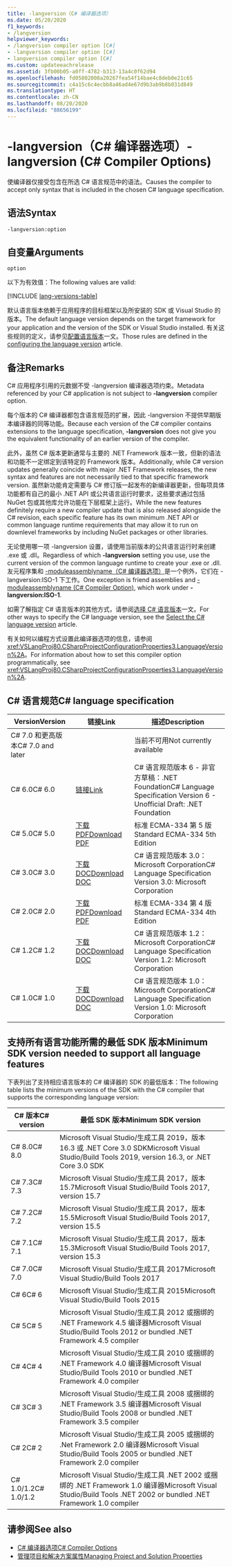 ```yaml
---
title: -langversion（C# 编译器选项）
ms.date: 05/20/2020
f1_keywords:
- /langversion
helpviewer_keywords:
- /langversion compiler option [C#]
- -langversion compiler option [C#]
- langversion compiler option [C#]
ms.custom: updateeachrelease
ms.assetid: 3fb00b05-a0ff-4782-b313-13a4c0f62d94
ms.openlocfilehash: fd05802008a20267fea54f14bae4c8deb0e21c65
ms.sourcegitcommit: c4a15c6c4ecbb8a46ad4e67d9b3ab9b8b031d849
ms.translationtype: HT
ms.contentlocale: zh-CN
ms.lasthandoff: 08/20/2020
ms.locfileid: "88656199"
---
```

# <a name="-langversion-c-compiler-options"></a><span data-ttu-id="4bc10-102">-langversion（C# 编译器选项）</span><span class="sxs-lookup"><span data-stu-id="4bc10-102">-langversion (C# Compiler Options)</span></span>

<span data-ttu-id="4bc10-103">使编译器仅接受包含在所选 C# 语言规范中的语法。</span><span class="sxs-lookup"><span data-stu-id="4bc10-103">Causes the compiler to accept only syntax that is included in the chosen C# language specification.</span></span>

## <a name="syntax"></a><span data-ttu-id="4bc10-104">语法</span><span class="sxs-lookup"><span data-stu-id="4bc10-104">Syntax</span></span>

```console
-langversion:option
```

## <a name="arguments"></a><span data-ttu-id="4bc10-105">自变量</span><span class="sxs-lookup"><span data-stu-id="4bc10-105">Arguments</span></span>

`option`

<span data-ttu-id="4bc10-106">以下为有效值：</span><span class="sxs-lookup"><span data-stu-id="4bc10-106">The following values are valid:</span></span>

[!INCLUDE [lang-versions-table](../includes/langversion-table.md)]

<span data-ttu-id="4bc10-107">默认语言版本依赖于应用程序的目标框架以及所安装的 SDK 或 Visual Studio 的版本。</span><span class="sxs-lookup"><span data-stu-id="4bc10-107">The default language version depends on the target framework for your application and the version of the SDK or Visual Studio installed.</span></span> <span data-ttu-id="4bc10-108">有关这些规则的定义，请参见[配置语言版本](../configure-language-version.md#defaults)一文。</span><span class="sxs-lookup"><span data-stu-id="4bc10-108">Those rules are defined in the [configuring the language version](../configure-language-version.md#defaults) article.</span></span>

## <a name="remarks"></a><span data-ttu-id="4bc10-109">备注</span><span class="sxs-lookup"><span data-stu-id="4bc10-109">Remarks</span></span>

<span data-ttu-id="4bc10-110">C# 应用程序引用的元数据不受 -langversion 编译器选项约束。</span><span class="sxs-lookup"><span data-stu-id="4bc10-110">Metadata referenced by your C# application is not subject to **-langversion** compiler option.</span></span>

<span data-ttu-id="4bc10-111">每个版本的 C# 编译器都包含语言规范的扩展，因此 -langversion 不提供早期版本编译器的同等功能。</span><span class="sxs-lookup"><span data-stu-id="4bc10-111">Because each version of the C# compiler contains extensions to the language specification, **-langversion** does not give you the equivalent functionality of an earlier version of the compiler.</span></span>

<span data-ttu-id="4bc10-112">此外，虽然 C# 版本更新通常与主要的 .NET Framework 版本一致，但新的语法和功能不一定绑定到该特定的 Framework 版本。</span><span class="sxs-lookup"><span data-stu-id="4bc10-112">Additionally, while C# version updates generally coincide with major .NET Framework releases, the new syntax and features are not necessarily tied to that specific framework version.</span></span> <span data-ttu-id="4bc10-113">虽然新功能肯定需要与 C# 修订版一起发布的新编译器更新，但每项具体功能都有自己的最小 .NET API 或公共语言运行时要求，这些要求通过包括 NuGet 包或其他库允许功能在下层框架上运行。</span><span class="sxs-lookup"><span data-stu-id="4bc10-113">While the new features definitely require a new compiler update that is also released alongside the C# revision, each specific feature has its own minimum .NET API or common language runtime requirements that may allow it to run on downlevel frameworks by including NuGet packages or other libraries.</span></span>

<span data-ttu-id="4bc10-114">无论使用哪一项 -langversion 设置，请使用当前版本的公共语言运行时来创建 .exe 或 .dll。</span><span class="sxs-lookup"><span data-stu-id="4bc10-114">Regardless of which **-langversion** setting you use, use the current version of the common language runtime to create your .exe or .dll.</span></span> <span data-ttu-id="4bc10-115">友元程序集和 [-moduleassemblyname（C# 编译器选项）](./moduleassemblyname-compiler-option.md)是一个例外，它们在 -langversion:ISO-1 下工作。</span><span class="sxs-lookup"><span data-stu-id="4bc10-115">One exception is friend assemblies and [-moduleassemblyname (C# Compiler Option)](./moduleassemblyname-compiler-option.md), which work under **-langversion:ISO-1**.</span></span>

<span data-ttu-id="4bc10-116">如需了解指定 C# 语言版本的其他方式，请参阅[选择 C# 语言版本](../configure-language-version.md)一文。</span><span class="sxs-lookup"><span data-stu-id="4bc10-116">For other ways to specify the C# language version, see the [Select the C# language version](../configure-language-version.md) article.</span></span>

<span data-ttu-id="4bc10-117">有关如何以编程方式设置此编译器选项的信息，请参阅 <xref:VSLangProj80.CSharpProjectConfigurationProperties3.LanguageVersion%2A>。</span><span class="sxs-lookup"><span data-stu-id="4bc10-117">For information about how to set this compiler option programmatically, see <xref:VSLangProj80.CSharpProjectConfigurationProperties3.LanguageVersion%2A>.</span></span>

## <a name="c-language-specification"></a><span data-ttu-id="4bc10-118">C# 语言规范</span><span class="sxs-lookup"><span data-stu-id="4bc10-118">C# language specification</span></span>

| <span data-ttu-id="4bc10-119">Version</span><span class="sxs-lookup"><span data-stu-id="4bc10-119">Version</span></span>          | <span data-ttu-id="4bc10-120">链接</span><span class="sxs-lookup"><span data-stu-id="4bc10-120">Link</span></span>                       | <span data-ttu-id="4bc10-121">描述</span><span class="sxs-lookup"><span data-stu-id="4bc10-121">Description</span></span>                                                             |
|------------------|----------------------------|-------------------------------------------------------------------------|
| <span data-ttu-id="4bc10-122">C# 7.0 和更高版本</span><span class="sxs-lookup"><span data-stu-id="4bc10-122">C# 7.0 and later</span></span> |                            | <span data-ttu-id="4bc10-123">当前不可用</span><span class="sxs-lookup"><span data-stu-id="4bc10-123">Not currently available</span></span>                                                 |
| <span data-ttu-id="4bc10-124">C# 6.0</span><span class="sxs-lookup"><span data-stu-id="4bc10-124">C# 6.0</span></span>           | <span data-ttu-id="4bc10-125">[链接][csharp-6]</span><span class="sxs-lookup"><span data-stu-id="4bc10-125">[Link][csharp-6]</span></span>           | <span data-ttu-id="4bc10-126">C# 语言规范版本 6 - 非官方草稿：.NET Foundation</span><span class="sxs-lookup"><span data-stu-id="4bc10-126">C# Language Specification Version 6 - Unofficial Draft: .NET Foundation</span></span> |
| <span data-ttu-id="4bc10-127">C# 5.0</span><span class="sxs-lookup"><span data-stu-id="4bc10-127">C# 5.0</span></span>           | <span data-ttu-id="4bc10-128">[下载 PDF][csharp-5]</span><span class="sxs-lookup"><span data-stu-id="4bc10-128">[Download PDF][csharp-5]</span></span>   | <span data-ttu-id="4bc10-129">标准 ECMA-334 第 5 版</span><span class="sxs-lookup"><span data-stu-id="4bc10-129">Standard ECMA-334 5th Edition</span></span>                                           |
| <span data-ttu-id="4bc10-130">C# 3.0</span><span class="sxs-lookup"><span data-stu-id="4bc10-130">C# 3.0</span></span>           | <span data-ttu-id="4bc10-131">[下载 DOC][csharp-3]</span><span class="sxs-lookup"><span data-stu-id="4bc10-131">[Download DOC][csharp-3]</span></span>   | <span data-ttu-id="4bc10-132">C# 语言规范版本 3.0：Microsoft Corporation</span><span class="sxs-lookup"><span data-stu-id="4bc10-132">C# Language Specification Version 3.0: Microsoft Corporation</span></span>            |
| <span data-ttu-id="4bc10-133">C# 2.0</span><span class="sxs-lookup"><span data-stu-id="4bc10-133">C# 2.0</span></span>           | <span data-ttu-id="4bc10-134">[下载 PDF][csharp-2]</span><span class="sxs-lookup"><span data-stu-id="4bc10-134">[Download PDF][csharp-2]</span></span>   | <span data-ttu-id="4bc10-135">标准 ECMA-334 第 4 版</span><span class="sxs-lookup"><span data-stu-id="4bc10-135">Standard ECMA-334 4th Edition</span></span>                                           |
| <span data-ttu-id="4bc10-136">C# 1.2</span><span class="sxs-lookup"><span data-stu-id="4bc10-136">C# 1.2</span></span>           | <span data-ttu-id="4bc10-137">[下载 DOC][csharp-1.2]</span><span class="sxs-lookup"><span data-stu-id="4bc10-137">[Download DOC][csharp-1.2]</span></span> | <span data-ttu-id="4bc10-138">C# 语言规范版本 1.2：Microsoft Corporation</span><span class="sxs-lookup"><span data-stu-id="4bc10-138">C# Language Specification Version 1.2: Microsoft Corporation</span></span>            |
| <span data-ttu-id="4bc10-139">C# 1.0</span><span class="sxs-lookup"><span data-stu-id="4bc10-139">C# 1.0</span></span>           | <span data-ttu-id="4bc10-140">[下载 DOC][csharp-1]</span><span class="sxs-lookup"><span data-stu-id="4bc10-140">[Download DOC][csharp-1]</span></span>   | <span data-ttu-id="4bc10-141">C# 语言规范版本 1.0：Microsoft Corporation</span><span class="sxs-lookup"><span data-stu-id="4bc10-141">C# Language Specification Version 1.0: Microsoft Corporation</span></span>            |

[csharp-6]: /dotnet/csharp/language-reference/language-specification/introduction
[csharp-5]: https://www.ecma-international.org/publications/files/ECMA-ST/ECMA-334.pdf
[csharp-3]: https://download.microsoft.com/download/3/8/8/388e7205-bc10-4226-b2a8-75351c669b09/CSharp%20Language%20Specification.doc
[csharp-2]: https://www.ecma-international.org/publications/files/ECMA-ST-ARCH/ECMA-334%204th%20edition%20June%202006.pdf
[csharp-1.2]: https://www.ecma-international.org/publications/files/ECMA-ST-ARCH/ECMA-334%202nd%20edition%20December%202002.pdf
[csharp-1]: https://www.ecma-international.org/publications/files/ECMA-ST-ARCH/ECMA-334%201st%20edition%20December%202001.pdf

## <a name="minimum-sdk-version-needed-to-support-all-language-features"></a><span data-ttu-id="4bc10-142">支持所有语言功能所需的最低 SDK 版本</span><span class="sxs-lookup"><span data-stu-id="4bc10-142">Minimum SDK version needed to support all language features</span></span>

<span data-ttu-id="4bc10-143">下表列出了支持相应语言版本的 C# 编译器的 SDK 的最低版本：</span><span class="sxs-lookup"><span data-stu-id="4bc10-143">The following table lists the minimum versions of the SDK with the C# compiler that supports the corresponding language version:</span></span>

| <span data-ttu-id="4bc10-144">C# 版本</span><span class="sxs-lookup"><span data-stu-id="4bc10-144">C# version</span></span> | <span data-ttu-id="4bc10-145">最低 SDK 版本</span><span class="sxs-lookup"><span data-stu-id="4bc10-145">Minimum SDK version</span></span>                                                                  |
|------------|--------------------------------------------------------------------------------------|
| <span data-ttu-id="4bc10-146">C# 8.0</span><span class="sxs-lookup"><span data-stu-id="4bc10-146">C# 8.0</span></span>     | <span data-ttu-id="4bc10-147">Microsoft Visual Studio/生成工具 2019，版本 16.3 或 .NET Core 3.0 SDK</span><span class="sxs-lookup"><span data-stu-id="4bc10-147">Microsoft Visual Studio/Build Tools 2019, version 16.3, or .NET Core 3.0 SDK</span></span>         |
| <span data-ttu-id="4bc10-148">C# 7.3</span><span class="sxs-lookup"><span data-stu-id="4bc10-148">C# 7.3</span></span>     | <span data-ttu-id="4bc10-149">Microsoft Visual Studio/生成工具 2017，版本 15.7</span><span class="sxs-lookup"><span data-stu-id="4bc10-149">Microsoft Visual Studio/Build Tools 2017, version 15.7</span></span>                               |
| <span data-ttu-id="4bc10-150">C# 7.2</span><span class="sxs-lookup"><span data-stu-id="4bc10-150">C# 7.2</span></span>     | <span data-ttu-id="4bc10-151">Microsoft Visual Studio/生成工具 2017，版本 15.5</span><span class="sxs-lookup"><span data-stu-id="4bc10-151">Microsoft Visual Studio/Build Tools 2017, version 15.5</span></span>                               |
| <span data-ttu-id="4bc10-152">C# 7.1</span><span class="sxs-lookup"><span data-stu-id="4bc10-152">C# 7.1</span></span>     | <span data-ttu-id="4bc10-153">Microsoft Visual Studio/生成工具 2017，版本 15.3</span><span class="sxs-lookup"><span data-stu-id="4bc10-153">Microsoft Visual Studio/Build Tools 2017, version 15.3</span></span>                               |
| <span data-ttu-id="4bc10-154">C# 7.0</span><span class="sxs-lookup"><span data-stu-id="4bc10-154">C# 7.0</span></span>     | <span data-ttu-id="4bc10-155">Microsoft Visual Studio/生成工具 2017</span><span class="sxs-lookup"><span data-stu-id="4bc10-155">Microsoft Visual Studio/Build Tools 2017</span></span>                                             |
| <span data-ttu-id="4bc10-156">C# 6</span><span class="sxs-lookup"><span data-stu-id="4bc10-156">C# 6</span></span>       | <span data-ttu-id="4bc10-157">Microsoft Visual Studio/生成工具 2015</span><span class="sxs-lookup"><span data-stu-id="4bc10-157">Microsoft Visual Studio/Build Tools 2015</span></span>                                             |
| <span data-ttu-id="4bc10-158">C# 5</span><span class="sxs-lookup"><span data-stu-id="4bc10-158">C# 5</span></span>       | <span data-ttu-id="4bc10-159">Microsoft Visual Studio/生成工具 2012 或捆绑的 .NET Framework 4.5 编译器</span><span class="sxs-lookup"><span data-stu-id="4bc10-159">Microsoft Visual Studio/Build Tools 2012 or bundled .NET Framework 4.5 compiler</span></span>      |
| <span data-ttu-id="4bc10-160">C# 4</span><span class="sxs-lookup"><span data-stu-id="4bc10-160">C# 4</span></span>       | <span data-ttu-id="4bc10-161">Microsoft Visual Studio/生成工具 2010 或捆绑的 .NET Framework 4.0 编译器</span><span class="sxs-lookup"><span data-stu-id="4bc10-161">Microsoft Visual Studio/Build Tools 2010 or bundled .NET Framework 4.0 compiler</span></span>      |
| <span data-ttu-id="4bc10-162">C# 3</span><span class="sxs-lookup"><span data-stu-id="4bc10-162">C# 3</span></span>       | <span data-ttu-id="4bc10-163">Microsoft Visual Studio/生成工具 2008 或捆绑的 .NET Framework 3.5 编译器</span><span class="sxs-lookup"><span data-stu-id="4bc10-163">Microsoft Visual Studio/Build Tools 2008 or bundled .NET Framework 3.5 compiler</span></span>      |
| <span data-ttu-id="4bc10-164">C# 2</span><span class="sxs-lookup"><span data-stu-id="4bc10-164">C# 2</span></span>       | <span data-ttu-id="4bc10-165">Microsoft Visual Studio/生成工具 2005 或捆绑的 .Net Framework 2.0 编译器</span><span class="sxs-lookup"><span data-stu-id="4bc10-165">Microsoft Visual Studio/Build Tools 2005 or bundled .NET Framework 2.0 compiler</span></span>      |
| <span data-ttu-id="4bc10-166">C# 1.0/1.2</span><span class="sxs-lookup"><span data-stu-id="4bc10-166">C# 1.0/1.2</span></span> | <span data-ttu-id="4bc10-167">Microsoft Visual Studio/生成工具 .NET 2002 或捆绑的 .NET Framework 1.0 编译器</span><span class="sxs-lookup"><span data-stu-id="4bc10-167">Microsoft Visual Studio/Build Tools .NET 2002 or bundled .NET Framework 1.0 compiler</span></span> |

## <a name="see-also"></a><span data-ttu-id="4bc10-168">请参阅</span><span class="sxs-lookup"><span data-stu-id="4bc10-168">See also</span></span>

- [<span data-ttu-id="4bc10-169">C# 编译器选项</span><span class="sxs-lookup"><span data-stu-id="4bc10-169">C# Compiler Options</span></span>](index.md)
- [<span data-ttu-id="4bc10-170">管理项目和解决方案属性</span><span class="sxs-lookup"><span data-stu-id="4bc10-170">Managing Project and Solution Properties</span></span>](/visualstudio/ide/managing-project-and-solution-properties)
